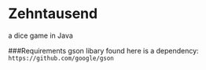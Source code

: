 # Zehntausend
a dice game in Java
  
###Requirements
gson libary found here is a dependency:  
`https://github.com/google/gson`
